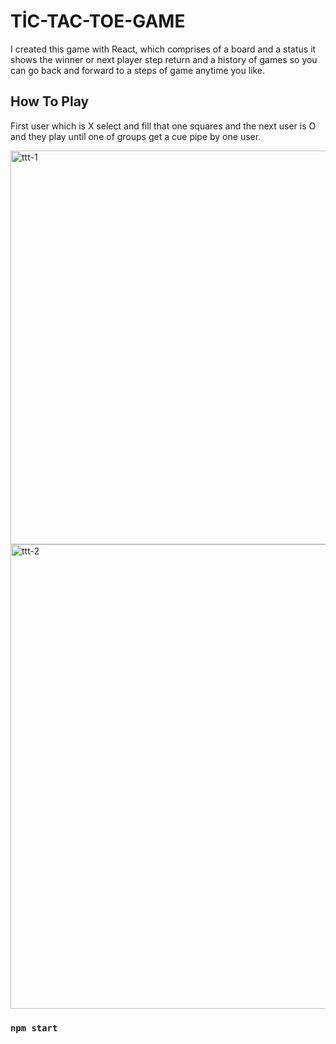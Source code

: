 # TİC-TAC-TOE-GAME
I created this game with React, which comprises of a board and a status it shows the winner or next player step return and a history of games so you can go back and forward to a steps of game anytime you like.

## How To Play
First user which is X select and fill that one squares and the next user is O and they play until one of groups get a cue pipe by one user.

<img width="630" alt="ttt-1" src="https://user-images.githubusercontent.com/83697951/156179674-e3463e21-e585-4a70-9349-17f853adaccd.png">

<img width="743" alt="ttt-2" src="https://user-images.githubusercontent.com/83697951/156179811-549d6374-846b-44a0-8f72-cd1f8f56efb1.png">





### `npm start`

